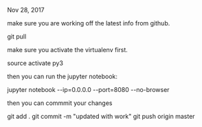 Nov 28, 2017

make sure you are working off the latest info from github.

git pull

make sure you activate the virtualenv first.

 source activate py3

then you can run the jupyter notebook:

 jupyter notebook --ip=0.0.0.0 --port=8080 --no-browser

then you can commmit your changes

git add .
git commit -m "updated with work"
git push origin master 
